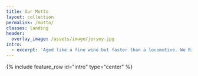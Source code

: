 ```yaml
---
title: Our Motto
layout: collection
permalink: /motto/
classes: landing
header:
  overlay_image: /assets/image/jersey.jpg
intro:
  - excerpt: 'Aged like a fine wine but faster than a locomotive. We Ride like Hell and then Wine Down!'
---
```


{% include feature_row id="intro" type="center" %}
